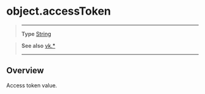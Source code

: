 # object.accessToken

> --------------------- ------------------------------------------------------------------------------------------
> __Type__              [String](https://docs.coronalabs.com/api/type/String.html)

> __See also__          [vk.*](/plugin/vk/index.md)
> --------------------- ------------------------------------------------------------------------------------------

## Overview

Access token value.